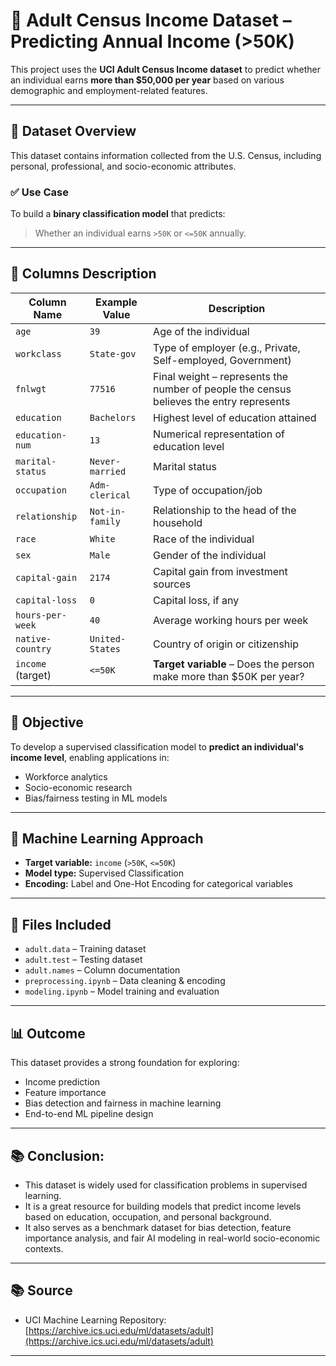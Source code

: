 # 🧾 Adult Census Income Dataset – Predicting Annual Income (>50K)

This project uses the **UCI Adult Census Income dataset** to predict whether an individual earns **more than $50,000 per year** based on various demographic and employment-related features.

---

## 📌 Dataset Overview

This dataset contains information collected from the U.S. Census, including personal, professional, and socio-economic attributes.

### ✅ Use Case
To build a **binary classification model** that predicts:
> Whether an individual earns `>50K` or `<=50K` annually.

---

## 🧩 Columns Description

| Column Name       | Example Value   | Description                                                                             |
| ----------------- | --------------- | --------------------------------------------------------------------------------------- |
| `age`             | `39`            | Age of the individual                                                                   |
| `workclass`       | `State-gov`     | Type of employer (e.g., Private, Self-employed, Government)                             |
| `fnlwgt`          | `77516`         | Final weight – represents the number of people the census believes the entry represents |
| `education`       | `Bachelors`     | Highest level of education attained                                                     |
| `education-num`   | `13`            | Numerical representation of education level                                             |
| `marital-status`  | `Never-married` | Marital status                                                                          |
| `occupation`      | `Adm-clerical`  | Type of occupation/job                                                                  |
| `relationship`    | `Not-in-family` | Relationship to the head of the household                                               |
| `race`            | `White`         | Race of the individual                                                                  |
| `sex`             | `Male`          | Gender of the individual                                                                |
| `capital-gain`    | `2174`          | Capital gain from investment sources                                                    |
| `capital-loss`    | `0`             | Capital loss, if any                                                                    |
| `hours-per-week`  | `40`            | Average working hours per week                                                          |
| `native-country`  | `United-States` | Country of origin or citizenship                                                        |
| `income` (target) | `<=50K`         | **Target variable** – Does the person make more than \$50K per year?                    |


---

## 🎯 Objective

To develop a supervised classification model to **predict an individual's income level**, enabling applications in:
- Workforce analytics
- Socio-economic research
- Bias/fairness testing in ML models

---

## 🤖 Machine Learning Approach

- **Target variable:** `income` (`>50K`, `<=50K`)
- **Model type:** Supervised Classification
- **Encoding:** Label and One-Hot Encoding for categorical variables

---

## 📁 Files Included

- `adult.data` – Training dataset
- `adult.test` – Testing dataset
- `adult.names` – Column documentation
- `preprocessing.ipynb` – Data cleaning & encoding
- `modeling.ipynb` – Model training and evaluation

---

## 📊 Outcome

This dataset provides a strong foundation for exploring:
- Income prediction
- Feature importance
- Bias detection and fairness in machine learning
- End-to-end ML pipeline design

---
## 📚 Conclusion:
- This dataset is widely used for classification problems in supervised learning. 
- It is a great resource for building models that predict income levels based on education, occupation, and personal background. 
- It also serves as a benchmark dataset for bias detection, feature importance analysis, and fair AI modeling in real-world socio-economic contexts.
---

## 📚 Source

- UCI Machine Learning Repository:  
  [https://archive.ics.uci.edu/ml/datasets/adult](https://archive.ics.uci.edu/ml/datasets/adult)

---
